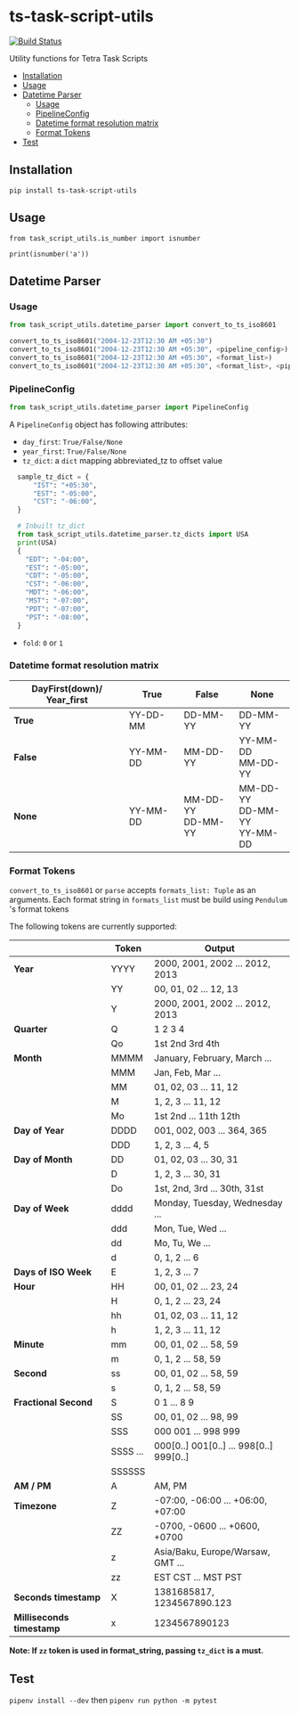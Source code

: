 # ts-task-script-utils <!-- omit in toc -->

[![Build Status](https://travis-ci.com/tetrascience/ts-task-script-utils.svg?branch=master)](https://travis-ci.com/tetrascience/ts-task-script-utils)

Utility functions for Tetra Task Scripts

- [Installation](#installation)
- [Usage](#usage)
- [Datetime Parser](#datetime-parser)
  - [Usage](#usage-1)
  - [PipelineConfig](#pipelineconfig)
  - [Datetime format resolution matrix](#datetime-format-resolution-matrix)
  - [Format Tokens](#format-tokens)
- [Test](#test)

## Installation

`pip install ts-task-script-utils`

## Usage

`from task_script_utils.is_number import isnumber`

`print(isnumber('a'))`

## Datetime Parser

### Usage

```python
from task_script_utils.datetime_parser import convert_to_ts_iso8601

convert_to_ts_iso8601("2004-12-23T12:30 AM +05:30")
convert_to_ts_iso8601("2004-12-23T12:30 AM +05:30", <pipeline_config>)
convert_to_ts_iso8601("2004-12-23T12:30 AM +05:30", <format_list>)
convert_to_ts_iso8601("2004-12-23T12:30 AM +05:30", <format_list>, <pipeline_config>)
```

### PipelineConfig

```python
from task_script_utils.datetime_parser import PipelineConfig
```

A `PipelineConfig` object has following attributes:

- `day_first`: `True/False/None`
- `year_first`: `True/False/None`
- `tz_dict`: a `dict` mapping abbreviated_tz to offset value

```python
  sample_tz_dict = {
      "IST": "+05:30",
      "EST": "-05:00",
      "CST": "-06:00",
  }

  # Inbuilt tz_dict
  from task_script_utils.datetime_parser.tz_dicts import USA
  print(USA)
  {
    "EDT": "-04:00",
    "EST": "-05:00",
    "CDT": "-05:00",
    "CST": "-06:00",
    "MDT": "-06:00",
    "MST": "-07:00",
    "PDT": "-07:00",
    "PST": "-08:00",
  }
```

- `fold`: `0` or `1`

### Datetime format resolution matrix

| DayFirst(down)/ Year_first | True     | False                  | None                                 |
| -------------------------- | -------- | ---------------------- | ------------------------------------ |
| **True**                   | YY-DD-MM | DD-MM-YY               | DD-MM-YY                             |
| **False**                  | YY-MM-DD | MM-DD-YY               | YY-MM-DD <br> MM-DD-YY               |
| **None**                   | YY-MM-DD | MM-DD-YY <br> DD-MM-YY | MM-DD-YY <br> DD-MM-YY <br> YY-MM-DD |

### Format Tokens

`convert_to_ts_iso8601` or `parse` accepts `formats_list: Tuple` as an arguments.
Each format string in `formats_list` must be build using `Pendulum` 's format tokens

The following tokens are currently supported:

|                            | Token    | Output                                  |
| -------------------------- | -------- | --------------------------------------- |
| **Year**                   | YYYY     | 2000, 2001, 2002 ... 2012, 2013         |
|                            | YY       | 00, 01, 02 ... 12, 13                   |
|                            | Y        | 2000, 2001, 2002 ... 2012, 2013         |
| **Quarter**                | Q        | 1 2 3 4                                 |
|                            | Qo       | 1st 2nd 3rd 4th                         |
| **Month**                  | MMMM     | January, February, March ...            |
|                            | MMM      | Jan, Feb, Mar ...                       |
|                            | MM       | 01, 02, 03 ... 11, 12                   |
|                            | M        | 1, 2, 3 ... 11, 12                      |
|                            | Mo       | 1st 2nd ... 11th 12th                   |
| **Day of Year**            | DDDD     | 001, 002, 003 ... 364, 365              |
|                            | DDD      | 1, 2, 3 ... 4, 5                        |
| **Day of Month**           | DD       | 01, 02, 03 ... 30, 31                   |
|                            | D        | 1, 2, 3 ... 30, 31                      |
|                            | Do       | 1st, 2nd, 3rd ... 30th, 31st            |
| **Day of Week**            | dddd     | Monday, Tuesday, Wednesday ...          |
|                            | ddd      | Mon, Tue, Wed ...                       |
|                            | dd       | Mo, Tu, We ...                          |
|                            | d        | 0, 1, 2 ... 6                           |
| **Days of ISO Week**       | E        | 1, 2, 3 ... 7                           |
| **Hour**                   | HH       | 00, 01, 02 ... 23, 24                   |
|                            | H        | 0, 1, 2 ... 23, 24                      |
|                            | hh       | 01, 02, 03 ... 11, 12                   |
|                            | h        | 1, 2, 3 ... 11, 12                      |
| **Minute**                 | mm       | 00, 01, 02 ... 58, 59                   |
|                            | m        | 0, 1, 2 ... 58, 59                      |
| **Second**                 | ss       | 00, 01, 02 ... 58, 59                   |
|                            | s        | 0, 1, 2 ... 58, 59                      |
| **Fractional Second**      | S        | 0 1 ... 8 9                             |
|                            | SS       | 00, 01, 02 ... 98, 99                   |
|                            | SSS      | 000 001 ... 998 999                     |
|                            | SSSS ... | 000[0..] 001[0..] ... 998[0..] 999[0..] |
|                            | SSSSSS   |                                         |
| **AM / PM**                | A        | AM, PM                                  |
| **Timezone**               | Z        | -07:00, -06:00 ... +06:00, +07:00       |
|                            | ZZ       | -0700, -0600 ... +0600, +0700           |
|                            | z        | Asia/Baku, Europe/Warsaw, GMT ...       |
|                            | zz       | EST CST ... MST PST                     |
| **Seconds timestamp**      | X        | 1381685817, 1234567890.123              |
| **Milliseconds timestamp** | x        | 1234567890123                           |

**Note: If `zz` token is used in format_string, passing `tz_dict` is a must.**

## Test

`pipenv install --dev`
then
`pipenv run python -m pytest`
